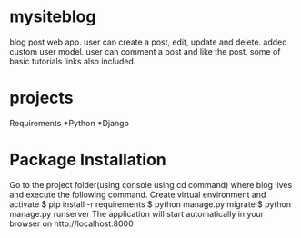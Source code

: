 # mysiteblog
blog post web app. user can create a post, edit, update and delete. added custom user model. user can comment a post and like the post. some of basic tutorials links also included.


# projects
Requirements
*Python
*Django
# Package Installation
Go to the project folder(using console using cd command) where blog lives and execute the following command.
Create virtual environment and activate
$ pip install -r requirements
$ python manage.py migrate
$ python manage.py runserver
The application will start automatically in your browser on http://localhost:8000
